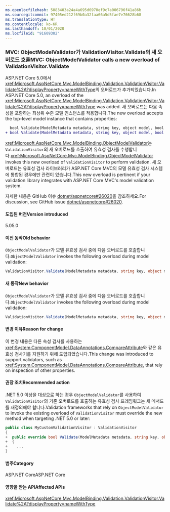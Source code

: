 ```yaml
---
ms.openlocfilehash: 5083403a24a4a695d6970ef9c7a006796f41a86b
ms.sourcegitcommit: 97405ed212f69b0a32faa66a5d5fae7e76628b68
ms.translationtype: HT
ms.contentlocale: ko-KR
ms.lasthandoff: 10/01/2020
ms.locfileid: "91609302"
---
```

### <a name="mvc-objectmodelvalidator-calls-a-new-overload-of-validationvisitorvalidate"></a><span data-ttu-id="02186-101">MVC: ObjectModelValidator가 ValidationVisitor.Validate의 새 오버로드 호출</span><span class="sxs-lookup"><span data-stu-id="02186-101">MVC: ObjectModelValidator calls a new overload of ValidationVisitor.Validate</span></span>

<span data-ttu-id="02186-102">ASP.NET Core 5.0에서 <xref:Microsoft.AspNetCore.Mvc.ModelBinding.Validation.ValidationVisitor.Validate%2A?displayProperty=nameWithType>의 오버로드가 추가되었습니다.</span><span class="sxs-lookup"><span data-stu-id="02186-102">In ASP.NET Core 5.0, an overload of the <xref:Microsoft.AspNetCore.Mvc.ModelBinding.Validation.ValidationVisitor.Validate%2A?displayProperty=nameWithType> was added.</span></span> <span data-ttu-id="02186-103">새 오버로드는 다음 속성을 포함하는 최상위 수준 모델 인스턴스를 적용합니다.</span><span class="sxs-lookup"><span data-stu-id="02186-103">The new overload accepts the top-level model instance that contains properties:</span></span>

```diff
  bool Validate(ModelMetadata metadata, string key, object model, bool alwaysValidateAtTopLevel);
+ bool Validate(ModelMetadata metadata, string key, object model, bool alwaysValidateAtTopLevel, object container);
```

<span data-ttu-id="02186-104"><xref:Microsoft.AspNetCore.Mvc.ModelBinding.ObjectModelValidator>는 `ValidationVisitor`의 새 오버로드를 호출하여 유효성 검사를 수행합니다.</span><span class="sxs-lookup"><span data-stu-id="02186-104"><xref:Microsoft.AspNetCore.Mvc.ModelBinding.ObjectModelValidator> invokes this new overload of `ValidationVisitor` to perform validation.</span></span> <span data-ttu-id="02186-105">새 오버로드는 유효성 검사 라이브러리가 ASP.NET Core MVC의 모델 유효성 검사 시스템에 통합된 경우에만 관련이 있습니다.</span><span class="sxs-lookup"><span data-stu-id="02186-105">This new overload is pertinent if your validation library integrates with ASP.NET Core MVC's model validation system.</span></span>

<span data-ttu-id="02186-106">자세한 내용은 GitHub 이슈 [dotnet/aspnetcore#26020](https://github.com/dotnet/aspnetcore/issues/26020)을 참조하세요.</span><span class="sxs-lookup"><span data-stu-id="02186-106">For discussion, see GitHub issue [dotnet/aspnetcore#26020](https://github.com/dotnet/aspnetcore/issues/26020).</span></span>

#### <a name="version-introduced"></a><span data-ttu-id="02186-107">도입된 버전</span><span class="sxs-lookup"><span data-stu-id="02186-107">Version introduced</span></span>

<span data-ttu-id="02186-108">5.0</span><span class="sxs-lookup"><span data-stu-id="02186-108">5.0</span></span>

#### <a name="old-behavior"></a><span data-ttu-id="02186-109">이전 동작</span><span class="sxs-lookup"><span data-stu-id="02186-109">Old behavior</span></span>

<span data-ttu-id="02186-110">`ObjectModelValidator`가 모델 유효성 검사 중에 다음 오버로드를 호출합니다.</span><span class="sxs-lookup"><span data-stu-id="02186-110">`ObjectModelValidator` invokes the following overload during model validation:</span></span>

```csharp
ValidationVisitor.Validate(ModelMetadata metadata, string key, object model, bool alwaysValidateAtTopLevel)
```

#### <a name="new-behavior"></a><span data-ttu-id="02186-111">새 동작</span><span class="sxs-lookup"><span data-stu-id="02186-111">New behavior</span></span>

<span data-ttu-id="02186-112">`ObjectModelValidator`가 모델 유효성 검사 중에 다음 오버로드를 호출합니다.</span><span class="sxs-lookup"><span data-stu-id="02186-112">`ObjectModelValidator` invokes the following overload during model validation:</span></span>

```csharp
ValidationVisitor.Validate(ModelMetadata metadata, string key, object model, bool alwaysValidateAtTopLevel, object container)
```

#### <a name="reason-for-change"></a><span data-ttu-id="02186-113">변경 이유</span><span class="sxs-lookup"><span data-stu-id="02186-113">Reason for change</span></span>

<span data-ttu-id="02186-114">이 변경 내용은 다른 속성 검사를 사용하는 <xref:System.ComponentModel.DataAnnotations.CompareAttribute>와 같은 유효성 검사기를 지원하기 위해 도입되었습니다.</span><span class="sxs-lookup"><span data-stu-id="02186-114">This change was introduced to support validators, such as <xref:System.ComponentModel.DataAnnotations.CompareAttribute>, that rely on inspection of other properties.</span></span>

#### <a name="recommended-action"></a><span data-ttu-id="02186-115">권장 조치</span><span class="sxs-lookup"><span data-stu-id="02186-115">Recommended action</span></span>

<span data-ttu-id="02186-116">.NET 5.0 이상을 대상으로 하는 경우 `ObjectModelValidator`를 사용하여 `ValidationVisitor`의 기존 오버로드를 호출하는 유효성 검사 프레임워크는 새 메서드를 재정의해야 합니다.</span><span class="sxs-lookup"><span data-stu-id="02186-116">Validation frameworks that rely on `ObjectModelValidator` to invoke the existing overload of `ValidationVisitor` must override the new method when targeting .NET 5.0 or later:</span></span>

```csharp
public class MyCustomValidationVisitor : ValidationVisitor
{
+  public override bool Validate(ModelMetadata metadata, string key, object model, bool alwaysValidateAtTopLevel, object container)
+  {
+    ...
}
```

#### <a name="category"></a><span data-ttu-id="02186-117">범주</span><span class="sxs-lookup"><span data-stu-id="02186-117">Category</span></span>

<span data-ttu-id="02186-118">ASP.NET Core</span><span class="sxs-lookup"><span data-stu-id="02186-118">ASP.NET Core</span></span>

#### <a name="affected-apis"></a><span data-ttu-id="02186-119">영향을 받는 API</span><span class="sxs-lookup"><span data-stu-id="02186-119">Affected APIs</span></span>

<xref:Microsoft.AspNetCore.Mvc.ModelBinding.Validation.ValidationVisitor.Validate%2A?displayProperty=nameWithType>

<!--

#### Affected APIs

`Overload:Microsoft.AspNetCore.Mvc.ModelBinding.Validation.ValidationVisitor.Validate`

-->
